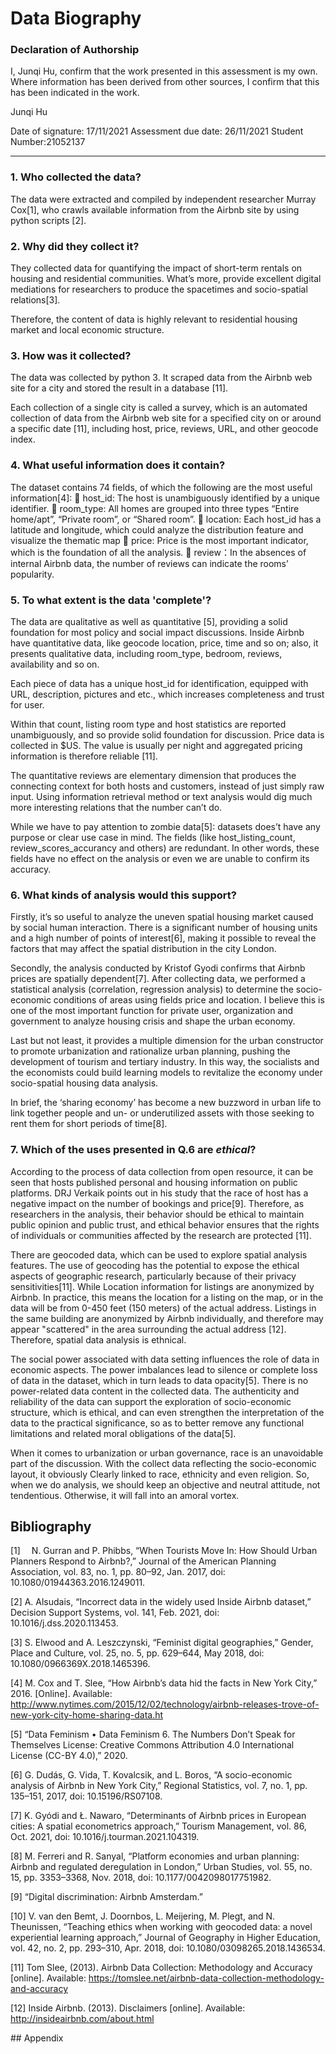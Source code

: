 # Data Biography

### Declaration of Authorship

I, Junqi Hu, confirm that the work presented in this assessment is my own. Where information has been derived from other sources, I confirm that this has been indicated in the work.

Junqi Hu 

Date of signature: 17/11/2021
Assessment due date: 26/11/2021
Student Number:21052137

---

### 1. Who collected the data?

The data were extracted and compiled by independent researcher Murray Cox[1], who crawls available information from the Airbnb site by using python scripts [2].

### 2. Why did they collect it?

They collected data for quantifying the impact of short-term rentals on housing and residential communities. What’s more, provide excellent digital mediations for researchers to produce the spacetimes and socio-spatial relations[3].

Therefore, the content of data is highly relevant to residential housing market and local economic structure.

### 3. How was it collected?

The data was collected by python 3. It scraped data from the Airbnb web site for a city and stored the result in a database [11]. 

Each collection of a single city is called a survey, which is an automated collection of data from the Airbnb web site for a specified city on or around a specific date [11], including host, price, reviews, URL, and other geocode index.

### 4. What useful information does it contain?

The dataset contains 74 fields, of which the following are the most useful information[4]:
	host_id: The host is unambiguously identified by a unique identifier.
	room_type: All homes are grouped into three types “Entire home/apt”, “Private room”, or “Shared room”.
	location: Each host_id has a latitude and longitude, which could analyze the distribution feature and visualize the thematic map
	price: Price is the most important indicator, which is the foundation of all the analysis.
	review：In the absences of internal Airbnb data, the number of reviews can indicate the rooms’ popularity.

### 5. To what extent is the data 'complete'?

The data are qualitative as well as quantitative [5], providing a solid foundation for most policy and social impact discussions. Inside Airbnb have quantitative data, like geocode location, price, time and so on; also, it presents qualitative data, including room_type, bedroom, reviews, availability and so on.

Each piece of data has a unique host_id for identification, equipped with URL, description, pictures and etc., which increases completeness and trust for user.

Within that count, listing room type and host statistics are reported unambiguously, and so provide solid foundation for discussion. Price data is collected in $US. The value is usually per night and aggregated pricing information is therefore reliable [11].

The quantitative reviews are elementary dimension that produces the connecting context for both hosts and customers, instead of just simply raw input. Using information retrieval method or text analysis would dig much more interesting relations that the number can’t do.

While we have to pay attention to zombie data[5]: datasets does’t have any purpose or clear use case in mind. The fields (like host_listing_count, review_scores_accurancy and others) are redundant. In other words, these fields have no effect on the analysis or even we are unable to confirm its accuracy.

### 6. What kinds of analysis would this support?

Firstly, it’s so useful to analyze the uneven spatial housing market caused by social human interaction. There is a significant number of housing units and a high number of points of interest[6], making it possible to reveal the factors that may affect the spatial distribution in the city London.

Secondly, the analysis conducted by Kristof Gyodi confirms that Airbnb prices are spatially dependent[7]. After collecting data, we performed a statistical analysis (correlation, regression analysis) to determine the socio-economic conditions of areas using fields price and location. I believe this is one of the most important function for private user, organization and government to analyze housing crisis and shape the urban economy.

Last but not least, it provides a multiple dimension for the urban constructor to promote urbanization and rationalize urban planning, pushing the development of tourism and tertiary industry. In this way, the socialists and the economists could build learning models to revitalize the economy under socio-spatial housing data analysis.

In brief, the ‘sharing economy’ has become a new buzzword in urban life to link together people and un- or underutilized assets with those seeking to rent them for short periods of time[8].

### 7. Which of the uses presented in Q.6 are _ethical_?

According to the process of data collection from open resource, it can be seen that hosts published personal and housing information on public platforms. DRJ Verkaik points out in his study that the race of host has a negative impact on the number of bookings and price[9]. Therefore, as researchers in the analysis, their behavior should be ethical to maintain public opinion and public trust, and ethical behavior ensures that the rights of individuals or communities affected by the research are protected [11].

There are geocoded data, which can be used to explore spatial analysis features. The use of geocoding has the potential to expose the ethical aspects of geographic research, particularly because of their privacy sensitivities[11]. While Location information for listings are anonymized by Airbnb. In practice, this means the location for a listing on the map, or in the data will be from 0-450 feet (150 meters) of the actual address. Listings in the same building are anonymized by Airbnb individually, and therefore may appear "scattered" in the area surrounding the actual address [12]. Therefore, spatial data analysis is ethnical.

The social power associated with data setting influences the role of data in economic aspects. The power imbalances lead to silence or complete loss of data in the dataset, which in turn leads to data opacity[5]. There is no power-related data content in the collected data. The authenticity and reliability of the data can support the exploration of socio-economic structure, which is ethical, and can even strengthen the interpretation of the data to the practical significance, so as to better remove any functional limitations and related moral obligations of the data[5].

When it comes to urbanization or urban governance, race is an unavoidable part of the discussion. With the collect data reflecting the socio-economic layout, it obviously Clearly linked to race, ethnicity and even religion. So, when we do analysis, we should keep an objective and neutral attitude, not tendentious. Otherwise, it will fall into an amoral vortex.

## Bibliography

[1]	&emsp;N. Gurran and P. Phibbs, “When Tourists Move In: How Should Urban Planners Respond to Airbnb?,” Journal of the American Planning Association, vol. 83, no. 1, pp. 80–92, Jan. 2017, doi: 10.1080/01944363.2016.1249011.

[2]	A. Alsudais, “Incorrect data in the widely used Inside Airbnb dataset,” Decision Support Systems, vol. 141, Feb. 2021, doi: 10.1016/j.dss.2020.113453.

[3]	S. Elwood and A. Leszczynski, “Feminist digital geographies,” Gender, Place and Culture, vol. 25, no. 5, pp. 629–644, May 2018, doi: 10.1080/0966369X.2018.1465396.

[4]	M. Cox and T. Slee, “How Airbnb’s data hid the facts in New York City,” 2016. [Online]. Available: http://www.nytimes.com/2015/12/02/technology/airbnb-releases-trove-of-new-york-city-home-sharing-data.ht

[5]	“Data Feminism • Data Feminism 6. The Numbers Don’t Speak for Themselves License: Creative Commons Attribution 4.0 International License (CC-BY 4.0),” 2020.

[6]	G. Dudás, G. Vida, T. Kovalcsik, and L. Boros, “A socio-economic analysis of Airbnb in New York City,” Regional Statistics, vol. 7, no. 1, pp. 135–151, 2017, doi: 10.15196/RS07108.

[7]	K. Gyódi and Ł. Nawaro, “Determinants of Airbnb prices in European cities: A spatial econometrics approach,” Tourism Management, vol. 86, Oct. 2021, doi: 10.1016/j.tourman.2021.104319.

[8]	M. Ferreri and R. Sanyal, “Platform economies and urban planning: Airbnb and regulated deregulation in London,” Urban Studies, vol. 55, no. 15, pp. 3353–3368, Nov. 2018, doi: 10.1177/0042098017751982.

[9]	“Digital discrimination: Airbnb Amsterdam.”

[10]	V. van den Bemt, J. Doornbos, L. Meijering, M. Plegt, and N. Theunissen, “Teaching ethics when working with geocoded data: a novel experiential learning approach,” Journal of Geography in Higher Education, vol. 42, no. 2, pp. 293–310, Apr. 2018, doi: 10.1080/03098265.2018.1436534.

[11] 	 Tom Slee, (2013). Airbnb Data Collection: Methodology and Accuracy [online]. Available: https://tomslee.net/airbnb-data-collection-methodology-and-accuracy

[12] 	Inside Airbnb. (2013). Disclaimers [online]. Available: http://insideairbnb.com/about.html

## Appendix 


```python

```
